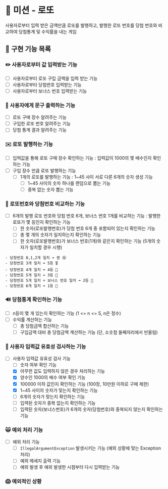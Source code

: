 # 🎲 미션 - 로또

사용자로부터 입력 받은 금액만큼 로또를 발행하고, 발행한 로또 번호를 당첨 번호와 비교하여 당첨통계 및 수익률을 내는 게임

## 🚀 구현 기능 목록

### ✏️ 사용자로부터 값 입력받는 기능

- [ ] 사용자로부터 로또 구입 금액을 입력 받는 기능
- [ ] 사용자로부터 당첨번호 입력받는 기능
- [ ] 사용자로부터 보너스 번호 입력받는 기능

### 📝 사용자에게 문구 출력하는 기능

- [ ] 로또 구매 장수 알려주는 기능
- [ ] 구입한 로또 번호 알려주는 기능
- [ ] 당첨 통계 결과 알려주는 기능

### ✉️ 로또 발행하는 기능

- [ ] 입력값을 통해 로또 구매 장수 확인하는 기능 : 입력값이 1000의 몇 배수인지 확인하는 기능
- [ ] 구입 장수 만큼 로또 발행하는 기능
  - [ ] 1개의 로또를 발행하는 기능 : 1~45 사이 서로 다른 6개의 숫자 생성 기능
    - [ ] 1~45 사이의 숫자 하나를 랜덤으로 뽑는 기능
    - [ ] 중복 없는 숫자 뽑는 기능

### 🧮 로또번호와 당첨번호 비교하는 기능

- [ ] 6개의 발행 로또 번호와 당첨 번호 6개, 보너스 번호 1개를 비교하는 기능 : 발행한 로또가 몇 등인지 확인하는 기능
  - [ ] 한 숫자(로또발행번호)가 당첨 번호 6개 중 포함되어 있는지 확인하는 기능
  - [ ] 총 몇 개의 숫자가 일치하는지 확인하는 기능
  - [ ] 한 숫자(로또발행번호)가 보너스 번호(1개)와 같은지 확인하는 기능 (5개의 숫자가 일치할 경우 시행)

```
- 당청번호 0,1,2개 일치 ➡️ 꽝 😝
- 당청번호 3개 일치 ➡️ 5등 🎖️
- 당청번호 4개 일치 ➡️ 4등 🏅
- 당청번호 5개 일치 ➡️ 3등 🥉
- 당청번호 5개 일치 + 보너스 번호 일치 ➡️ 2등 🥈
- 당청번호 6개 일치 ➡️ 1등 🥇
```

### 🔊 당첨통계 확인하는 기능

- [ ] n등이 몇 개 있는지 확인하는 기능 (1 <= n <= 5, n은 정수)
- [ ] 수익률 계산하는 기능
  - [ ] 총 당첨금액 합산하는 기능
  - [ ] 구입금액 대비 총 당첨금액 계산하는 기능 (단, 소숫점 둘째자리에서 반올림)

### 👀 사용자 입력값 유효성 검사하는 기능

- [ ] 사용자 입력값 유효성 검사 기능
  - [ ] 숫자 여부 확인 기능
  - [x] 아무런 값도 입력하지 않은 경우 처리하는 기능
  - [x] 양수인 1000의 배수 여부 확인 기능
  - [x] 100000 이하 값인지 확인하는 기능 (100장, 10만원 이하로 구매 제한)
  - [x] 1~45 사이의 숫자가 맞는지 확인하는 기능
  - [ ] 6개의 숫자가 맞는지 확인하는 기능
  - [ ] 입력된 숫자가 중복 없는지 확인하는 기능
  - [ ] 입력된 숫자(보너스번호)가 6개의 숫자(당첨번호)와 중복되지 않는지 확인하는 기능

### 🙀 예외 처리 기능

- [ ] 예외 처리 기능
  - [ ] `IllegalArgumentException` 발생시키는 기능 (예외 상황에 맞는 Exception 처리)
  - [ ] 예외 메세지 출력 기능
  - [ ] 예외 발생 후 예외 발생한 시점부터 다시 입력받는 기능

### 😱 예외적인 상황